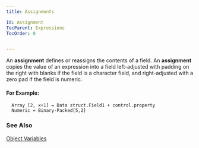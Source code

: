 ```yaml
---
title: Assignments

Id: Assignment
TocParent: Expressions
TocOrder: 0


---
```


An **assignment** defines or reassigns the contents of a field. An **assignment** copies the value of an expression into a field left-adjusted with padding on the right with blanks if the field is a character field, and right-adjusted with a zero pad if the field is numeric. 

#### For Example:

```
  Array [2, x+1] = Data struct.Field1 + control.property
  Numeric = Binary-Packed[5,2]
```

### See Also
[Object Variables](ecrConObjectVariableAssignment.html) 
